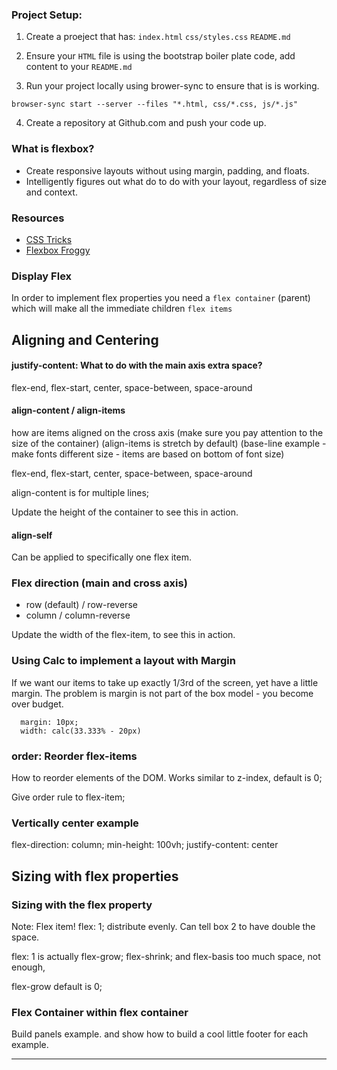 ### Project Setup:

1) Create a proeject that has:
  `index.html`
  `css/styles.css`
  `README.md`

2) Ensure your `HTML` file is using the bootstrap boiler plate code, add content to your `README.md`

3) Run your project locally using brower-sync to ensure that is is working.

`browser-sync start --server --files "*.html, css/*.css, js/*.js"`

4) Create a repository at Github.com and push your code up.

### What is flexbox?
 - Create responsive layouts without using margin, padding, and floats.
 - Intelligently figures out what do to do with your layout, regardless of size and context.

### Resources
- [CSS Tricks](https://css-tricks.com/snippets/css/a-guide-to-flexbox/)
- [Flexbox Froggy](http://flexboxfroggy.com/)

### Display Flex
In order to implement flex properties you need a `flex container` (parent) which will make all the immediate children `flex items`

## Aligning and Centering


#### justify-content: What to do with the main axis extra space?
flex-end, flex-start, center, space-between, space-around


#### align-content / align-items

how are items aligned on the cross axis (make sure you pay attention to the size of the container) (align-items is stretch by default) (base-line example - make fonts different size - items are based on bottom of font size)

flex-end, flex-start, center, space-between, space-around

align-content is for multiple lines;

Update the height of the container to see this in action.



#### align-self

Can be applied to specifically one flex item.


### Flex direction (main and cross axis)
  - row (default) / row-reverse
  - column / column-reverse

  Update the width of the flex-item, to see this in action.



### Using Calc to implement a layout with Margin
If we want our items to take up exactly 1/3rd of the screen, yet have a little margin. The problem is margin is not part of the box model - you become over budget.

```
  margin: 10px;
  width: calc(33.333% - 20px)
```



### order: Reorder flex-items
How to reorder elements of the DOM. Works similar to z-index, default is 0;

Give order rule to flex-item;


### Vertically center example

flex-direction: column;
min-height: 100vh;
justify-content: center


## Sizing with flex properties


### Sizing with the flex property
Note: Flex item!
flex: 1; distribute evenly.
Can tell box 2 to have double the space.

flex: 1 is actually flex-grow; flex-shrink; and flex-basis
too much space, not enough,

flex-grow default is 0;

### Flex Container within flex container
Build panels example. and show how to build a cool little footer for each example.

----
